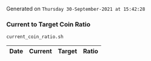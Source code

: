 Generated on `Thursday 30-September-2021 at 15:42:28`

### Current to Target Coin Ratio
`current_coin_ratio.sh`

Date|Current|Target|Ratio
---|---|---|---
